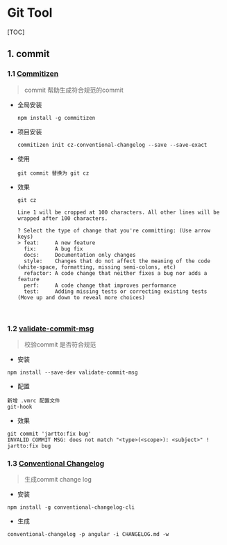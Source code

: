 # Git Tool

[TOC]

## 1. commit

### 1.1 [Commitizen](https://github.com/commitizen/cz-cli)

> commit 帮助生成符合规范的commit

- 全局安装

  ```
  npm install -g commitizen
  ```

- 项目安装

  ```
  commitizen init cz-conventional-changelog --save --save-exact
  ```

- 使用

  ```
  git commit 替换为 git cz
  ```

- 效果

  ```
  git cz

  Line 1 will be cropped at 100 characters. All other lines will be wrapped after 100 characters.

  ? Select the type of change that you're committing: (Use arrow keys)
  > feat:     A new feature
    fix:      A bug fix
    docs:     Documentation only changes
    style:    Changes that do not affect the meaning of the code (white-space, formatting, missing semi-colons, etc)
    refactor: A code change that neither fixes a bug nor adds a feature
    perf:     A code change that improves performance
    test:     Adding missing tests or correcting existing tests
  (Move up and down to reveal more choices)
  ```

  ​

### 1.2 [validate-commit-msg](https://github.com/conventional-changelog-archived-repos/validate-commit-msg) 

> 校验commit 是否符合规范

- 安装

```
npm install --save-dev validate-commit-msg
```

- 配置

```
新增 .vmrc 配置文件
git-hook
```

- 效果

```
git commit 'jartto:fix bug'
INVALID COMMIT MSG: does not match "<type>(<scope>): <subject>" !
jartto:fix bug
```



### 1.3 [Conventional Changelog](https://link.juejin.im/?target=https%3A%2F%2Fgithub.com%2Fconventional-changelog%2Fconventional-changelog) 

> 生成commit change log

- 安装

```
npm install -g conventional-changelog-cli
```

- 生成

```
conventional-changelog -p angular -i CHANGELOG.md -w
```



